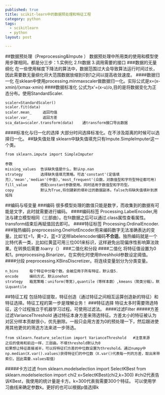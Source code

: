 ```yaml
---
published: true
title: scikit-learn中的数据预处理和特征工程
category: python
tags: 
  - scikitlearn
  - python
layout: post

---
```

##数据预处理（Preprocessing&Impute ）
数据预处理中所用类的使用和模型使用步骤相同。都是分三步：1.实例化 2.fit数据 3.调用需要的接口
###数据的无量纲化
在一些使用梯度下降法的算法中，数据范围过大会导致算法运行时间过长，因此需要数无量纲化将大范围数据放缩到0到1之间以提高收敛速度。
####数据归一化
在sklean中使用processing.minmaxscaler做数据归一化。实际公式是x=(x-xmin)/(xmax-xmin)
####数据标准化
公式为x'=(x-u)/o,目的是将数据变化为正态分布。使用StandardScaler.
       
    scaler=StandardScaler()
    scaler.fit(data)
    scaler.mean_     返回均值
    scaler.var_      返回方差 
    sca_data=scaler.transform(data)    通transform接口导出数据

####标准化与归一化的选择
大部分时间选择标准化。在不涉及距离的时候可以选择归一化。
##缺失值处理
sklearn中缺失值填充只有Impute.SimpleImputer这一个类。

    from sklearn.impute import SimpleImputer

    参数
    missing_values  告诉缺失值是什么，默认np.nan
    strategy        选择缺失值填充策略。可选'constant'(定值填充),'mean','median'(中值),'most_frequent'(众数，对数值型和字符型特征都可用)
    fill_value      搭配constant参数使用。同时适用于数值型和字符型。
    copy            默认为True,将创建新的填补过的数据副本。false为将缺失值填补到原矩阵
##编码与哑变量
###编码
很多模型处理的数值只能是数字，而收集到的数据有可能是文字，此时就需要进行编码。
####编码标签
Processing.LabelEncoder,用法与建立模型相同（三部曲）。在fit数据之后可以通过.class属性查看属性。transform结束后再赋值回去即可。
####特征标签
Processing.OrdinalEncoder.
###独热编码
preprocessing.OneHotEncoder用来编码数字无法准确表达的变量。比如‘红=1，黄=2，蓝=3’这样labelencoder编码**不合适**。独热编码就是一个比特代表一类，比如红黄蓝可用三位001来标识，这样避免出现偏序性影响算法效果。在转换后需要.toarry（）
###二值化和分段
####二值化
将特征值设置为0和1。preprocessing.Binarizer。在实例化时使用threshhold参数设定阈值。
####分段
preprocessing.KBinsDiscretizer。将连续变量划分为分类变量。
     
    n_bins     每个特征中分箱个数。会被应用于所有特征，默认值5.
    encode     编码方式，默认onehot
    strategy   箱宽策略：uniform(等宽),quantile（等样本数）,kmeans（聚类分箱）。默认quantile

##特征工程
包括特征提取，特征创造（通过特征之间相互运算创造新的特征）和特征选择。特征工程的第一步是理解业务！
###特征选择
特征太多时需要筛选特征，这个过程独立于机器学习过程。可使用过滤法。
####过滤Filter
#####方差过滤VarianceThreshold
通过特征本身方差来筛选特征。方差太小的特征被认为对区分样本贡献很小，优先删除。一般只会用方差为0的预处理一下，然后跟进使用其他更优的筛选方法来进一步筛选。

    from sklearn.feature_selection import VarianceThreshold   #注意来源
    之后的使用和前边一样，三部曲。不填threshold默认为0
    如果想让特征直接减半，可以将特征们方差的中位数设置为threshold。通过numpy中np.median(X.var().values)获得特征们的中位数（X.var()代表每一列的方差，取出来带索引，因此需要.values取值）
#####卡方过滤
    from sklearn.modelselection import SelectKBest
    from sklearn.modelselection import chi2
    x=SelectKBest(chi2,k=300)     #chi2代表告诉KBest，我使用的统计量是卡方。k=300代表我需要300个特征。
可以使用学习曲线来确定参数k。更好的也可以根据p值选择k

                                                                                                                                                                                